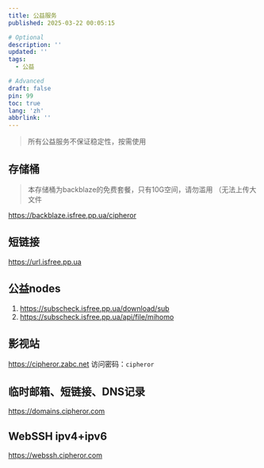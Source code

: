 ```yaml
---
title: 公益服务
published: 2025-03-22 00:05:15

# Optional
description: ''
updated: ''
tags:
  - 公益

# Advanced
draft: false
pin: 99
toc: true
lang: 'zh'
abbrlink: ''
---
```

> 所有公益服务不保证稳定性，按需使用

## 存储桶
> 本存储桶为backblaze的免费套餐，只有10G空间，请勿滥用 （无法上传大文件

<https://backblaze.isfree.pp.ua/cipheror>

## 短链接
<https://url.isfree.pp.ua>

## 公益nodes
  1. <https://subscheck.isfree.pp.ua/download/sub><br>
  2. <https://subscheck.isfree.pp.ua/api/file/mihomo>

## 影视站
<https://cipheror.zabc.net> 访问密码：`cipheror` <br>

## 临时邮箱、短链接、DNS记录
<https://domains.cipheror.com>

## WebSSH ipv4+ipv6
<https://webssh.cipheror.com>
